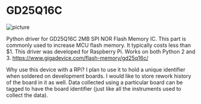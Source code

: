 # GD25Q16C
![picture](https://cdn-shop.adafruit.com/970x728/4763-02.jpg)

Python driver for GD25Q16C 2MB SPI NOR Flash Memory IC.
This part is commonly used to increase MCU flash memory. It typically costs less than $1.
This driver was developed for Raspberry Pi. Works on both Python 2 and 3.
https://www.gigadevice.com/flash-memory/gd25q16c/

Why use this device with a RPi? I plan to use it to hold a unique identifier when soldered on development boards. I would like to store rework history of the board in it as well. Data collected using a particular board can be tagged to have the board identifier (just like all the instruments used to collect the data). 
